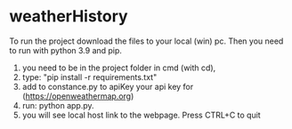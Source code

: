 # weatherHistory

To run the project download the files to your local (win) pc. Then you need to run with python 3.9 and pip.

   1. you need to be in the project folder in cmd (with cd),
   2. type: "pip install -r requirements.txt"
   3. add to constance.py to apiKey your api key for (https://openweathermap.org)
   4. run: python app.py.
   5. you will see local host link to the webpage. Press CTRL+C to quit
